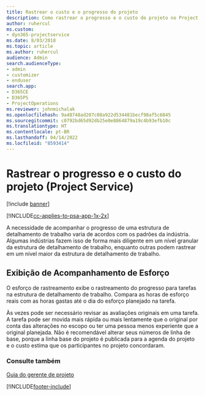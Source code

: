 ```yaml
---
title: Rastrear o custo e o progresso do projeto
description: Como rastrear o progresso e o custo do projeto no Project Service
author: ruhercul
ms.custom:
- dyn365-projectservice
ms.date: 8/03/2018
ms.topic: article
ms.author: ruhercul
audience: Admin
search.audienceType:
- admin
- customizer
- enduser
search.app:
- D365CE
- D365PS
- ProjectOperations
ms.reviewer: johnmichalak
ms.openlocfilehash: 9a48748ad207c08a922d534481becf98af5c6845
ms.sourcegitcommit: c0792bd65d92db25e0e8864879a19c4b93efb10c
ms.translationtype: HT
ms.contentlocale: pt-BR
ms.lasthandoff: 04/14/2022
ms.locfileid: "8593414"
---
```

# <a name="track-project-progress-and-cost-project-service"></a>Rastrear o progresso e o custo do projeto (Project Service)

[!include [banner](../includes/psa-now-project-operations.md)]

[!INCLUDE[cc-applies-to-psa-app-1x-2x](../includes/cc-applies-to-psa-app-1x-2x.md)]

A necessidade de acompanhar o progresso de uma estrutura de detalhamento de trabalho varia de acordos com os padrões da indústria. Algumas indústrias fazem isso de forma mais diligente em um nível granular da estrutura de detalhamento de trabalho, enquanto outras podem rastrear em um nível maior da estrutura de detalhamento de trabalho.  
  
## <a name="effort-tracking-view"></a>Exibição de Acompanhamento de Esforço  
O esforço de rastreamento exibe o rastreamento do progresso para tarefas na estrutura de detalhamento de trabalho. Compara as horas de esforço reais com as horas gastas até o dia do esforço planejado na tarefa.  
  
Às vezes pode ser necessário revisar as avaliações originais em uma tarefa. A tarefa pode ser movida mais rápida ou mais lentamente que o original por conta das alterações no escopo ou ter uma pessoa menos experiente que a original planejada. Não é recomendável alterar seus números de linha de base, porque a linha base do projeto é publicada para a agenda do projeto e o custo estima que os participantes no projeto concordaram.  
  
### <a name="see-also"></a>Consulte também  
 [Guia do gerente de projeto](../psa/project-manager-guide.md)


[!INCLUDE[footer-include](../includes/footer-banner.md)]
